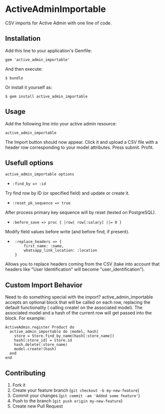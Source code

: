# ActiveAdminImportable

CSV imports for Active Admin with one line of code.

## Installation

Add this line to your application's Gemfile:

    gem 'active_admin_importable'

And then execute:

    $ bundle

Or install it yourself as:

    $ gem install active_admin_importable

## Usage

Add the following line into your active admin resource:


    active_admin_importable

The Import button should now appear. Click it and upload a CSV file with a header row corresponding to your model attributes. Press submit. Profit.

## Usefull options


    active_admin_importable options


*  ``:find_by => :id``

  Try find row by ID (or specified field) and update or create it.

*  ``:reset_pk_sequence => true``

  After process primary key sequence will by reset (tested on PostgreSQL).

*  ``:before_save => proc { |row| row[:salary] ||= 0 }``

  Modify field values before write (and before find, if present).
  
*  ```
    :replace_headers => {
        first_name: :name,
        whatsapp_link_location: :location
    }
    ```
    
  Allows you to replace headers coming from the CSV (take into account that headers like "User Identification" will become "user_identification").

## Custom Import Behavior

Need to do something special with the import? active_admin_importable accepts an optional block that will be called on each row, replacing the default functionality ( calling create! on the associated model). The associated model and a hash of the current row will get passed into the block. For example:

    ActiveAdmin.register Product do
      active_admin_importable do |model, hash|
        store = Store.find_by_name(hash[:store_name])
        hash[:store_id] = store.id
        hash.delete(:store_name)
        model.create!(hash)
      end
    end

## Contributing

1. Fork it
2. Create your feature branch (`git checkout -b my-new-feature`)
3. Commit your changes (`git commit -am 'Added some feature'`)
4. Push to the branch (`git push origin my-new-feature`)
5. Create new Pull Request
